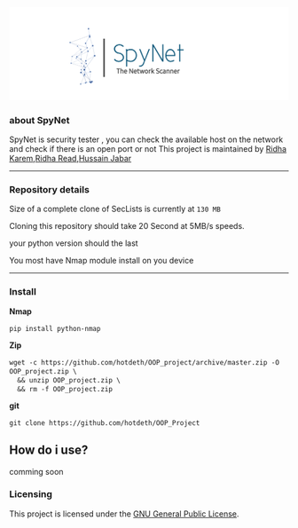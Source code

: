 ![spynet.png](spynet2.png "spynet.png")

### about SpyNet
SpyNet is security tester , you can check the available host on the network and check if there is an open port or not 
This project is maintained by [Ridha Karem](github.com/hotdeth),[Ridha Read](github.com/RidhaAlasadi),[Hussain Jabar](github.com/AAGHH)

- - -

<!--- details anchor -->
### Repository details

Size of a complete clone of SecLists is currently at `130 MB`

Cloning this repository should take  20 Second at 5MB/s speeds.

your python version should the last 

You most have Nmap module install on you device

<!--- details anchor -->

- - -

### Install

**Nmap**
```
pip install python-nmap

```

**Zip**

```
wget -c https://github.com/hotdeth/OOP_project/archive/master.zip -O OOP_project.zip \
  && unzip OOP_project.zip \
  && rm -f OOP_project.zip
```

**git**
```
git clone https://github.com/hotdeth/OOP_Project

```

## How do i use?
comming soon 



### Licensing

This project is licensed under the [GNU General Public License](LICENSE).



